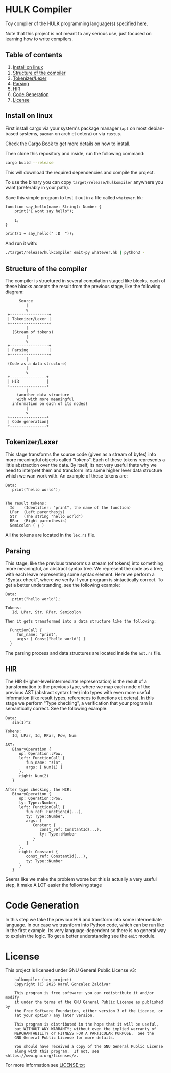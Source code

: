 # HULK Compiler

Toy compiler of the HULK programming language(s) specified [here](https://github.com/matcom/hulk).

Note that this project is not meant to any serious use, just focused on learning how to write compilers.

## Table of contents

1. [Install on linux](#install-on-linux)
2. [Structure of the compiler](#structure-of-the-compiler)
3. [Tokenizer/Lexer](#tokenizerlexer)
4. [Parsing](#parsing)
5. [HIR](#hir)
6. [Code Generation](#code-generation)
7. [License](#license)


## Install on linux

First install cargo via your system's package manager (`apt` on most debian-based systems, `pacman` on arch et cetera) or via `rustup`.

Check the [Cargo Book](https://doc.rust-lang.org/cargo/getting-started/installation.html) to get more details on how to install.

Then clone this repository and inside, run the following command:

```bash
cargo build --release
```

This will download the required dependencies and compile the project.

To use the binary you can copy `target/release/hulkompiler` anywhere you want (preferably in your path).

Save this simple program to test it out in a file called `whatever.hk`:

```
function say_hello(name: String): Number {
    print("I wont say hello");

    1;
}

print(1 + say_hello(" :D  "));
```

And run it with:

```bash
./target/release/hulkcompiler emit-py whatever.hk | python3 -
```

## Structure of the compiler

The compiler is structured in several compilation staged like blocks, each of these blocks accepts the result from the previous stage, like the following diagram:

```
      Source
         |
         v
 +-----------------+
 | Tokenizer/Lexer |
 +-----------------+
         |
   (Stream of tokens)
         |
         v
 +-----------------+
 | Parsing         |
 +-----------------+
         |
 (Code as a data structure)
         |
         v
 +----------------+
 | HIR            |
 +----------------+
         |
     (another data structure
     with with more meaningful
   information on each of its nodes)
         |
         v
 +----------------+
 | Code generation|
 +----------------+

```

## Tokenizer/Lexer

This stage transforms the source code (given as a stream of bytes) into more meaningful objects called "tokens". Each of these tokens represents a little abstraction over the data. By itself, its not very useful thats why we need to interpret them and transform into some higher lever data structure which we wan work with. An example of these tokens are:

```
Data:
   print("hello world");


The result tokens:
  Id    (Identifier: "print", the name of the function)
  LPar  (Left parenthesis)
  Str   (The string "hello world")
  RPar  (Right parenthesis)
  Semicolon ( ; )
```

All the tokens are located in the `lex.rs` file.

## Parsing

This stage, like the previous transorms a stream (of tokens) into something more meaningful, an abstract syntax tree. We represent the code as a tree, with each leave representing some syntax element. Here we perform a "Syntax check", where we verify if your program is sintactically correct. To get a better understanding, see the following example:

```
Data:
   print("hello world");

Tokens:
   Id, LPar, Str, RPar, Semicolon

Then it gets transformed into a data structure like the following:

  FunctionCall {
     fun_name: "print",
     args: [ Const("hello world") ]
  }
```

The parsing process and data structures are located inside the `ast.rs` file.

## HIR

The HIR (Higher-level intermediate representation) is the result of a transformation to the previous type, where we map each node of the previous AST (abstract syntax tree) into types with even more useful information (like result types, references to functions et cetera). In this stage we perform "Type checking", a verification that your program is semantically correct. See the following example:

```
Data:
   sin(1)^2

Tokens:
   Id, LPar, Id, RPar, Pow, Num

AST:
   BinaryOperation {
      op: Operation::Pow,
      left: FunctionCall {
         fun_name: "sin",
         args: [ Num(1) ]
      },
      right: Num(2)
   }

After type checking, the HIR:
   BinaryOperation {
      op: Operation::Pow,
      ty: Type::Number,
      left: FunctionCall {
         fun_ref: FunctionId(...),
         ty: Type::Number,
         args: [
            Constant {
               const_ref: ConstantId(...),
               ty: Type::Number
            }
         ]
      },
      right: Constant {
         const_ref: ConstantId(...),
         ty: Type::Number
      }
   }
```

Seems like we make the problem worse but this is actually a very useful step, it make A LOT easier the following stage

# Code Generation

In this step we take the previour HIR and transform into some intermediate language. In our case we trasnform into Python code, which can be run like in the first example. Its very language-dependent so there is no general way to explain the logic. To get a better understanding see the `emit` module.

# License

This project is licensed under GNU General Public License v3:

```
    hulkompiler (toy project)
    Copyright (C) 2025 Karel Gonzalez Zaldivar

    This program is free software: you can redistribute it and/or modify
    it under the terms of the GNU General Public License as published by
    the Free Software Foundation, either version 3 of the License, or
    (at your option) any later version.

    This program is distributed in the hope that it will be useful,
    but WITHOUT ANY WARRANTY; without even the implied warranty of
    MERCHANTABILITY or FITNESS FOR A PARTICULAR PURPOSE.  See the
    GNU General Public License for more details.

    You should have received a copy of the GNU General Public License
    along with this program.  If not, see <https://www.gnu.org/licenses/>.
```

For more information see [LICENSE.txt](LICENSE.txt)
